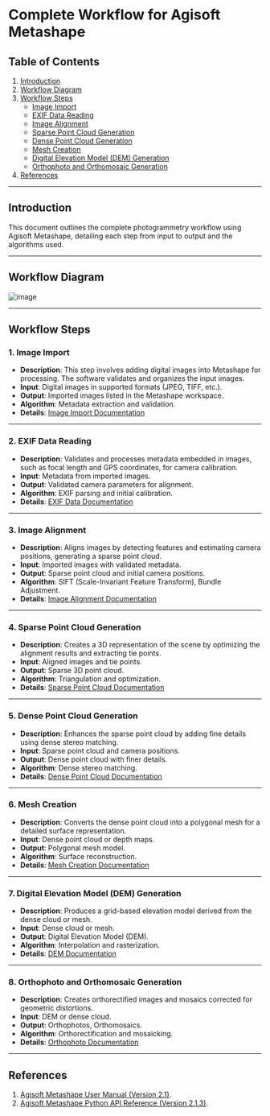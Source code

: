 # Complete Workflow for Agisoft Metashape

## Table of Contents
1. [Introduction](#introduction)
2.  [Workflow Diagram](#workflow-diagram)
3. [Workflow Steps](#workflow-steps)
   - [Image Import](#1-image-import)
   - [EXIF Data Reading](#2-exif-data-reading)
   - [Image Alignment](#3-image-alignment)
   - [Sparse Point Cloud Generation](#4-sparse-point-cloud-generation)
   - [Dense Point Cloud Generation](#5-dense-point-cloud-generation)
   - [Mesh Creation](#6-mesh-creation)
   - [Digital Elevation Model (DEM) Generation](#7-digital-elevation-model-dem-generation)
   - [Orthophoto and Orthomosaic Generation](#8-orthophoto-and-orthomosaic-generation)
4. [References](#references)

---

## Introduction

This document outlines the complete photogrammetry workflow using Agisoft Metashape, detailing each step from input to output and the algorithms used.

---

## Workflow Diagram

![image](https://github.com/user-attachments/assets/e074b40c-6226-4d92-bc87-b66b83d16319)

---

## Workflow Steps

### 1. Image Import
- **Description**: This step involves adding digital images into Metashape for processing. The software validates and organizes the input images.
- **Input**: Digital images in supported formats (JPEG, TIFF, etc.).
- **Output**: Imported images listed in the Metashape workspace.
- **Algorithm**: Metadata extraction and validation.
- **Details**: [Image Import Documentation](./image_import.md)

---

### 2. EXIF Data Reading
- **Description**: Validates and processes metadata embedded in images, such as focal length and GPS coordinates, for camera calibration.
- **Input**: Metadata from imported images.
- **Output**: Validated camera parameters for alignment.
- **Algorithm**: EXIF parsing and initial calibration.
- **Details**: [EXIF Data Documentation](./exif_data_reading.md)

---

### 3. Image Alignment
- **Description**: Aligns images by detecting features and estimating camera positions, generating a sparse point cloud.
- **Input**: Imported images with validated metadata.
- **Output**: Sparse point cloud and initial camera positions.
- **Algorithm**: SIFT (Scale-Invariant Feature Transform), Bundle Adjustment.
- **Details**: [Image Alignment Documentation](./alignment.md)

---

### 4. Sparse Point Cloud Generation
- **Description**: Creates a 3D representation of the scene by optimizing the alignment results and extracting tie points.
- **Input**: Aligned images and tie points.
- **Output**: Sparse 3D point cloud.
- **Algorithm**: Triangulation and optimization.
- **Details**: [Sparse Point Cloud Documentation](./sparse_point_cloud.md)

---

### 5. Dense Point Cloud Generation
- **Description**: Enhances the sparse point cloud by adding fine details using dense stereo matching.
- **Input**: Sparse point cloud and camera positions.
- **Output**: Dense point cloud with finer details.
- **Algorithm**: Dense stereo matching.
- **Details**: [Dense Point Cloud Documentation](./dense_cloud_generation.md)

---

### 6. Mesh Creation
- **Description**: Converts the dense point cloud into a polygonal mesh for a detailed surface representation.
- **Input**: Dense point cloud or depth maps.
- **Output**: Polygonal mesh model.
- **Algorithm**: Surface reconstruction.
- **Details**: [Mesh Creation Documentation](./mesh_creation.md)

---

### 7. Digital Elevation Model (DEM) Generation
- **Description**: Produces a grid-based elevation model derived from the dense cloud or mesh.
- **Input**: Dense cloud or mesh.
- **Output**: Digital Elevation Model (DEM).
- **Algorithm**: Interpolation and rasterization.
- **Details**: [DEM Documentation](./DEM.md)

---

### 8. Orthophoto and Orthomosaic Generation
- **Description**: Creates orthorectified images and mosaics corrected for geometric distortions.
- **Input**: DEM or dense cloud.
- **Output**: Orthophotos, Orthomosaics.
- **Algorithm**: Orthorectification and mosaicking.
- **Details**: [Orthophoto Documentation](./orthophoto_generation.md)

---


## References
1. [Agisoft Metashape User Manual (Version 2.1)](https://www.agisoft.com/pdf/metashape_2_1_en.pdf).
2. [Agisoft Metashape Python API Reference (Version 2.1.3)](https://www.agisoft.com/pdf/metashape_python_api_2_1_3.pdf).
